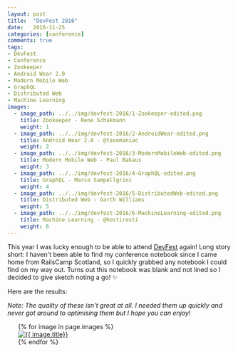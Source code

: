 ```yaml
---
layout: post
title:  "DevFest 2016"
date:   2016-11-25
categories: [conference]
comments: true
tags:
- DevFest
- Conference
- Zookeeper
- Android Wear 2.0
- Modern Mobile Web
- GraphQL
- Distributed Web
- Machine Learning
images:
  - image_path: ../../img/devfest-2016/1-Zookeeper-edited.png
    title: Zookeeper - Rene Schakmann
    weight: 1
  - image_path: ../../img/devfest-2016/2-AndroidWear-edited.png
    title: Android Wear 2.0 - @tasomaniac
    weight: 2
  - image_path: ../../img/devfest-2016/3-ModernMobileWeb-edited.png
    title: Modern Mobile Web - Paul Bakaus
    weight: 3
  - image_path: ../../img/devfest-2016/4-GraphQL-edited.png
    title: GraphQL - Marco Sampellgrini
    weight: 4
  - image_path: ../../img/devfest-2016/5-DistributedWeb-edited.png
    title: Distributed Web - Garth Williams
    weight: 5
  - image_path: ../../img/devfest-2016/6-MachineLearning-edited.png
    title: Machine Learning - @hostirosti
    weight: 6
---
```


This year I was lucky enough to be able to attend [DevFest](http://www.devfest.at/) again! Long story short: I haven't been able to find my conference notebook since I came home from RailsCamp Scotland, so I quickly grabbed any notebook I could find on my way out. Turns out this notebook was blank and not lined so I decided to give sketch noting a go! ✨

Here are the results:
<!--more-->

*Note: The quality of these isn't great at all. I needed them up quickly and never got around to optimising them but I hope you can enjoy!*

<ul class="photo-gallery" style="list-style: none;">
  {% for image in page.images %}
    <li>
      <a href="{{ image.link }}">
        <img src="{{ image.image_path }}" alt="{{ image.title}}"/>
      </a>
    </li>
  {% endfor %}
</ul>

